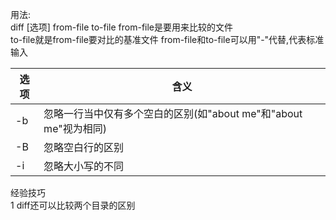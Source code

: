
用法:  
diff [选项] from-file to-file
from-file是要用来比较的文件  
to-file就是from-file要对比的基准文件
from-file和to-file可以用"-"代替,代表标准输入


选项 | 含义
---|---
-b | 忽略一行当中仅有多个空白的区别(如"about me"和"about    me"视为相同)
-B | 忽略空白行的区别
-i | 忽略大小写的不同



经验技巧  
1 diff还可以比较两个目录的区别